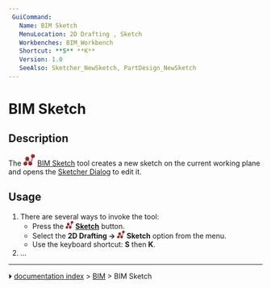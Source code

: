 ```yaml
---
 GuiCommand:
   Name: BIM Sketch
   MenuLocation: 2D Drafting , Sketch
   Workbenches: BIM_Workbench
   Shortcut: **S** **K**
   Version: 1.0
   SeeAlso: Sketcher_NewSketch, PartDesign_NewSketch
---
```


# BIM Sketch

## Description

The <img alt="" src=images/BIM_Sketch.svg  style="width:24px;"> [BIM Sketch](BIM_Sketch.md) tool creates a new sketch on the current working plane and opens the [Sketcher Dialog](Sketcher_Dialog.md) to edit it.

## Usage

1.  There are several ways to invoke the tool:
    -   Press the **<img src="images/BIM_Sketch.svg" width=16px> [Sketch](BIM_Sketch.md)** button.
    -   Select the **2D Drafting → <img src="images/BIM_Sketch.svg" width=16px> Sketch** option from the menu.
    -   Use the keyboard shortcut: **S** then **K**.
2.  \...



---
⏵ [documentation index](../README.md) > [BIM](BIM_Workbench.md) > BIM Sketch

